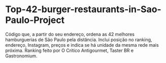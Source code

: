# Top-42-burger-restaurants-in-Sao-Paulo-Project
Código que, a partir do seu endereço, ordena as 42 melhores hamburguerias de São Paulo pela distância. Inclui posição no ranking, endereço, Instagram, preços e indica se há unidade da mesma rede mais próxima. Ranking feito por O Crítico Antigourmet, Taster BR e Gastronomium.
